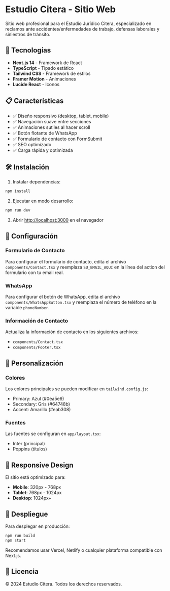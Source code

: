 # Estudio Citera - Sitio Web

Sitio web profesional para el Estudio Jurídico Citera, especializado en reclamos ante accidentes/enfermedades de trabajo, defensas laborales y siniestros de tránsito.

## 🚀 Tecnologías

- **Next.js 14** - Framework de React
- **TypeScript** - Tipado estático
- **Tailwind CSS** - Framework de estilos
- **Framer Motion** - Animaciones
- **Lucide React** - Iconos

## 📋 Características

- ✅ Diseño responsivo (desktop, tablet, mobile)
- ✅ Navegación suave entre secciones
- ✅ Animaciones sutiles al hacer scroll
- ✅ Botón flotante de WhatsApp
- ✅ Formulario de contacto con FormSubmit
- ✅ SEO optimizado
- ✅ Carga rápida y optimizada

## 🛠️ Instalación

1. Instalar dependencias:
```bash
npm install
```

2. Ejecutar en modo desarrollo:
```bash
npm run dev
```

3. Abrir [http://localhost:3000](http://localhost:3000) en el navegador

## 📝 Configuración

### Formulario de Contacto
Para configurar el formulario de contacto, edita el archivo `components/Contact.tsx` y reemplaza `SU_EMAIL_AQUI` en la línea del action del formulario con tu email real.

### WhatsApp
Para configurar el botón de WhatsApp, edita el archivo `components/WhatsAppButton.tsx` y reemplaza el número de teléfono en la variable `phoneNumber`.

### Información de Contacto
Actualiza la información de contacto en los siguientes archivos:
- `components/Contact.tsx`
- `components/Footer.tsx`

## 🎨 Personalización

### Colores
Los colores principales se pueden modificar en `tailwind.config.js`:
- Primary: Azul (#0ea5e9)
- Secondary: Gris (#64748b)
- Accent: Amarillo (#eab308)

### Fuentes
Las fuentes se configuran en `app/layout.tsx`:
- Inter (principal)
- Poppins (títulos)

## 📱 Responsive Design

El sitio está optimizado para:
- **Mobile**: 320px - 768px
- **Tablet**: 768px - 1024px
- **Desktop**: 1024px+

## 🚀 Despliegue

Para desplegar en producción:

```bash
npm run build
npm start
```

Recomendamos usar Vercel, Netlify o cualquier plataforma compatible con Next.js.

## 📄 Licencia

© 2024 Estudio Citera. Todos los derechos reservados.





